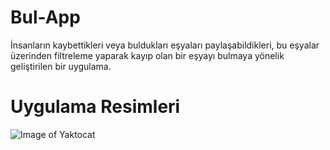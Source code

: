 # Bul-App
İnsanların kaybettikleri veya buldukları eşyaları paylaşabildikleri, bu eşyalar üzerinden filtreleme yaparak kayıp olan bir eşyayı bulmaya yönelik geliştirilen bir uygulama.

# Uygulama Resimleri
![Image of Yaktocat](https://i.pinimg.com/474x/54/fb/a7/54fba751a26af2c34a11ed429357a3fe.jpg)
